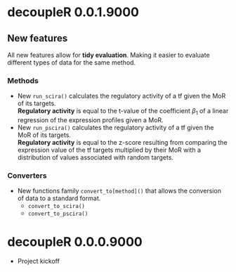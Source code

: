 # decoupleR 0.0.1.9000

## New features

All new features allow for **tidy evaluation**. Making it easier to evaluate
different types of data for the same method.

### Methods

*  New `run_scira()` calculates the regulatory activity of a tf given the MoR of its targets.  
   **Regulatory activity** is equal to the t-value of the coefficient $\beta_{1}$
   of a linear regression of the expression profiles given a MoR.
* New `run_pscira()` calculates the regulatory activity of a tf given the MoR of its targets.  
  **Regulatory activity** is equal to the z-score resulting from comparing the
  expression value of the tf targets multiplied by their MoR with a 
  distribution of values associated with random targets.

### Converters

* New functions family `convert_to[method]()` that allows the conversion of data to a standard format.
  * `convert_to_scira()`
  * `convert_to_pscira()`

# decoupleR 0.0.0.9000
* Project kickoff
